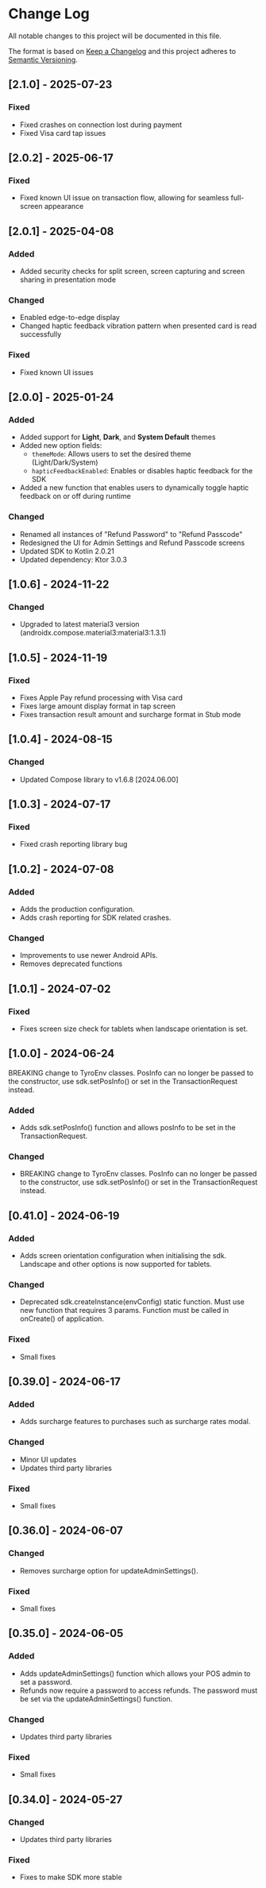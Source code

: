 
# Change Log
All notable changes to this project will be documented in this file.
 
The format is based on [Keep a Changelog](http://keepachangelog.com/)
and this project adheres to [Semantic Versioning](http://semver.org/).

## [2.1.0] - 2025-07-23

### Fixed
- Fixed crashes on connection lost during payment
- Fixed Visa card tap issues

## [2.0.2] - 2025-06-17

### Fixed
- Fixed known UI issue on transaction flow, allowing for seamless full-screen appearance

## [2.0.1] - 2025-04-08

### Added
- Added security checks for split screen, screen capturing and screen sharing in presentation mode
### Changed
- Enabled edge-to-edge display
- Changed haptic feedback vibration pattern when presented card is read successfully
### Fixed
- Fixed known UI issues

## [2.0.0] - 2025-01-24

### Added
- Added support for **Light**, **Dark**, and **System Default** themes
- Added new option fields:
    - `themeMode`: Allows users to set the desired theme (Light/Dark/System)
    - `hapticFeedbackEnabled`: Enables or disables haptic feedback for the SDK
- Added a new function that enables users to dynamically toggle haptic feedback on or off during runtime
### Changed
- Renamed all instances of "Refund Password" to "Refund Passcode"
- Redesigned the UI for Admin Settings and Refund Passcode screens
- Updated SDK to Kotlin 2.0.21
- Updated dependency: Ktor 3.0.3

## [1.0.6] - 2024-11-22

### Changed
- Upgraded to latest material3 version (androidx.compose.material3:material3:1.3.1)

## [1.0.5] - 2024-11-19

### Fixed
- Fixes Apple Pay refund processing with Visa card
- Fixes large amount display format in tap screen
- Fixes transaction result amount and surcharge format in Stub mode

## [1.0.4] - 2024-08-15

### Changed
- Updated Compose library to v1.6.8 [2024.06.00]

## [1.0.3] - 2024-07-17

### Fixed
- Fixed crash reporting library bug

## [1.0.2] - 2024-07-08

### Added
- Adds the production configuration.
- Adds crash reporting for SDK related crashes.
### Changed
- Improvements to use newer Android APIs.
- Removes deprecated functions

## [1.0.1] - 2024-07-02

### Fixed
- Fixes screen size check for tablets when landscape orientation is set.


## [1.0.0] - 2024-06-24
BREAKING change to TyroEnv classes. PosInfo can no longer be passed to the constructor, use sdk.setPosInfo() or set in the TransactionRequest instead.
### Added
- Adds sdk.setPosInfo() function and allows posInfo to be set in the TransactionRequest.
### Changed
- BREAKING change to TyroEnv classes. PosInfo can no longer be passed to the constructor, use sdk.setPosInfo() or set in the TransactionRequest instead.

## [0.41.0] - 2024-06-19
### Added
- Adds screen orientation configuration when initialising the sdk. Landscape and other options is now supported for tablets.
### Changed
- Deprecated sdk.createInstance(envConfig) static function. Must use new function that requires 3 params. Function must be called in onCreate() of application.
### Fixed
- Small fixes

## [0.39.0] - 2024-06-17
### Added
- Adds surcharge features to purchases such as surcharge rates modal.
### Changed
- Minor UI updates
- Updates third party libraries
### Fixed
- Small fixes

## [0.36.0] - 2024-06-07
### Changed
- Removes surcharge option for updateAdminSettings().
### Fixed
- Small fixes
## [0.35.0] - 2024-06-05
### Added
- Adds updateAdminSettings() function which allows your POS admin to set a password.
- Refunds now require a password to access refunds. The password must be set via the updateAdminSettings() function.
### Changed
- Updates third party libraries
### Fixed
- Small fixes
 
## [0.34.0] - 2024-05-27
### Changed
- Updates third party libraries
### Fixed
- Fixes to make SDK more stable